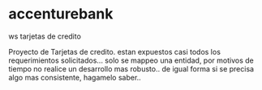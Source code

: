 # accenturebank
ws tarjetas de credito


Proyecto de Tarjetas de credito.
estan expuestos casi todos los requerimientos solicitados...
solo se mappeo una entidad, por motivos de tiempo no realice un desarrollo mas robusto..
de igual forma si se precisa algo mas consistente, hagamelo saber.. 
